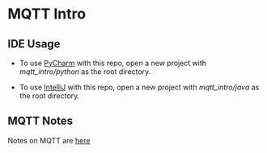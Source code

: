 # MQTT Intro

## IDE Usage

* To use [PyCharm](https://www.jetbrains.com/pycharm/) with this repo, open a new project
with *mqtt_intro/python* as the root directory. 

* To use [IntelliJ](https://www.jetbrains.com/idea/) with this repo, open a new project
with *mqtt_intro/java* as the root directory. 

## MQTT Notes

Notes on MQTT are [here](http://www.athenian-robotics.org/site/mqtt/)

